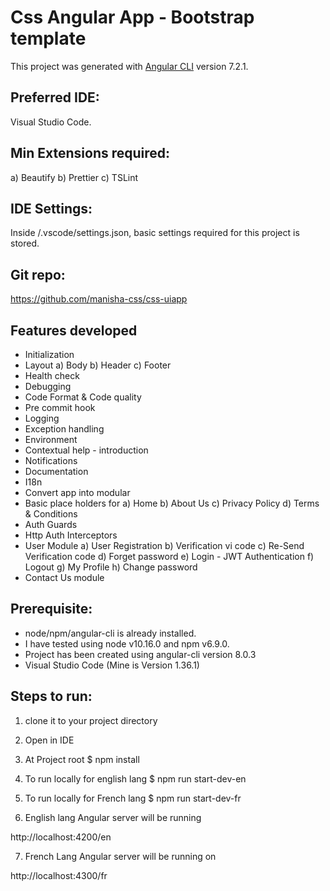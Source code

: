 # Css Angular App - Bootstrap template

This project was generated with [Angular CLI](https://github.com/angular/angular-cli) version 7.2.1.

## Preferred IDE:

Visual Studio Code.

## Min Extensions required:

a) Beautify
b) Prettier
c) TSLint

## IDE Settings:

Inside /.vscode/settings.json, basic settings required for this project is stored.

## Git repo:

https://github.com/manisha-css/css-uiapp

## Features developed

- Initialization
- Layout
  a) Body
  b) Header
  c) Footer
- Health check
- Debugging
- Code Format & Code quality
- Pre commit hook
- Logging
- Exception handling
- Environment
- Contextual help - introduction
- Notifications
- Documentation
- I18n
- Convert app into modular
- Basic place holders for
  a) Home
  b) About Us
  c) Privacy Policy
  d) Terms & Conditions
- Auth Guards
- Http Auth Interceptors
- User Module
  a) User Registration
  b) Verification vi code
  c) Re-Send Verification code
  d) Forget password
  e) Login - JWT Authentication
  f) Logout
  g) My Profile
  h) Change password
- Contact Us module

## Prerequisite:

- node/npm/angular-cli is already installed.
- I have tested using node v10.16.0 and npm v6.9.0.
- Project has been created using angular-cli version 8.0.3
- Visual Studio Code (Mine is Version 1.36.1)

## Steps to run:

1. clone it to your project directory
2. Open in IDE
3. At Project root
   \$ npm install

4. To run locally for english lang
   \$ npm run start-dev-en

5. To run locally for French lang
   \$ npm run start-dev-fr

6. English lang Angular server will be running

http://localhost:4200/en

7. French Lang Angular server will be running on

http://localhost:4300/fr
